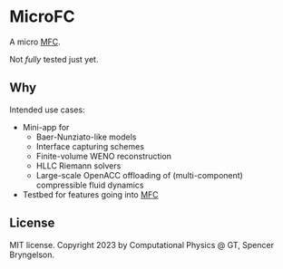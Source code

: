 # MicroFC

A micro [MFC](https://mflowcode.github.io).

Not _fully_ tested just yet.

## Why 

Intended use cases:
* Mini-app for 
	* Baer-Nunziato-like models 
	* Interface capturing schemes
	* Finite-volume WENO reconstruction
	* HLLC Riemann solvers
	* Large-scale OpenACC offloading of (multi-component) compressible fluid dynamics
* Testbed for features going into [MFC](https://mflowcode.github.io) 

## License

MIT license. Copyright 2023 by Computational Physics @ GT, Spencer Bryngelson.
